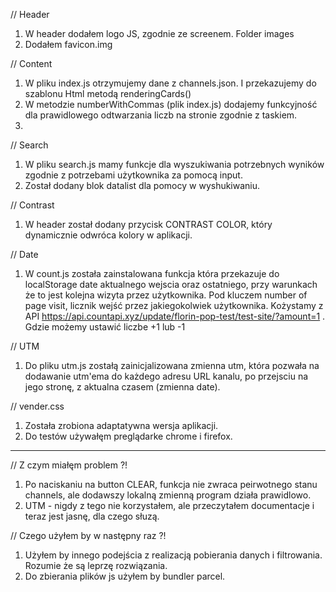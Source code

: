 
// Header
1. W header  dodałem logo JS, zgodnie ze screenem. Folder images
2. Dodałem favicon.img

// Content
1. W pliku index.js otrzymujemy dane z  channels.json.  I przekazujemy do szablonu Html metodą renderingCards()
2. W metodzie numberWithCommas (plik index.js) dodajemy funkcyjność dla prawidlowego odtwarzania liczb na
    stronie zgodnie z taskiem.
3. 
    
// Search
1. W pliku search.js mamy funkcje dla wyszukiwania potrzebnych wyników zgodnie z potrzebami użytkownika
    za pomocą input.
2. Został dodany blok datalist dla pomocy w wyshukiwaniu.    

// Contrast
1. W header został dodany przycisk CONTRAST COLOR, który  dynamicznie odwróca kolory w aplikacji.

// Date 
1. W count.js została zainstalowana funkcja która przekazuje do localStorage date aktualnego wejscia
    oraz ostatniego, przy warunkach że to jest kolejna wizyta przez użytkownika.
     Pod kluczem number of page visit, licznik wejść  przez jakiegokolwiek użytkownika.
     Kożystamy z  API https://api.countapi.xyz/update/florin-pop-test/test-site/?amount=1 .
      Gdzie możemy ustawić liczbe +1 lub -1

// UTM
1. Do pliku utm.js zostałą zainicjalizowana zmienna utm, która pozwała na dodawanie utm'ema do każdego 
    adresu URL kanalu, po przejsciu na jego stronę, z aktualna czasem (zmienna date). 
   
// vender.css
1. Została zrobiona adaptatywna wersja aplikacji. 
2. Do testów używałęm preglądarke chrome i firefox.

-------------------------------------------------------------------------------------------------------------
// Z czym miałęm problem ?!
1. Po naciskaniu na button CLEAR, funkcja nie zwraca peirwotnego stanu channels, ale dodawszy lokalną zmienną program
    działa prawidlowo.
2. UTM - nigdy z tego nie korzystałem, ale przeczytałem documentacje  i teraz jest jasnę, dla czego słuzą. 

// Czego użyłem by w następny raz ?!
1. Użyłem by innego podejścia z realizacją pobierania danych i filtrowania. Rozumie że są leprzę rozwiązania.
2. Do zbierania plików js  użyłem by bundler parcel.
